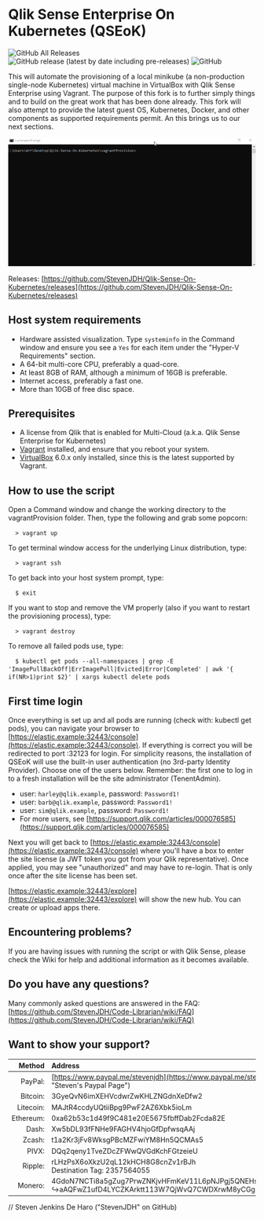 # Qlik Sense Enterprise On Kubernetes (QSEoK)

![GitHub All Releases](https://img.shields.io/github/downloads/StevenJDH/Qlik-Sense-On-Kubernetes/total)
![GitHub release (latest by date including pre-releases)](https://img.shields.io/github/v/release/StevenJDH/Qlik-Sense-On-Kubernetes?include_prereleases)
![GitHub](https://img.shields.io/github/license/StevenJDH/Qlik-Sense-On-Kubernetes)

This will automate the provisioning of a local minikube (a non-production single-node Kubernetes) virtual machine in VirtualBox with Qlik Sense Enterprise using Vagrant. The purpose of this fork is to further simply things and to build on the great work that has been done already. This fork will also attempt to provide the latest guest OS, Kubernetes, Docker, and other components as supported requirements permit. An this brings us to our next sections.

![Vagrant script demo](preview-fast.gif "Demo")

Releases: [https://github.com/StevenJDH/Qlik-Sense-On-Kubernetes/releases](https://github.com/StevenJDH/Qlik-Sense-On-Kubernetes/releases)

## Host system requirements
* Hardware assisted visualization. Type `systeminfo` in the Command window and ensure you see a `Yes` for each item under the "Hyper-V Requirements" section.
* A 64-bit multi-core CPU, preferably a quad-core.
* At least 8GB of RAM, although a minimum of 16GB is preferable.
* Internet access, preferably a fast one.
* More than 10GB of free disc space.

## Prerequisites
* A license from Qlik that is enabled for Multi-Cloud (a.k.a. Qlik Sense Enterprise for Kubernetes)
* [Vagrant](https://www.vagrantup.com/downloads.html) installed, and ensure that you reboot your system.
* [VirtualBox](https://www.virtualbox.org/wiki/Downloads) 6.0.x only installed, since this is the latest supported by Vagrant.

## How to use the script
Open a Command window and change the working directory to the vagrantProvision folder. Then, type the following and grab some popcorn:

      > vagrant up

To get terminal window access for the underlying Linux distribution, type:

      > vagrant ssh

To get back into your host system prompt, type:

      $ exit

If you want to stop and remove the VM properly (also if you want to restart the provisioning process), type:

      > vagrant destroy

To remove all failed pods use, type:

      $ kubectl get pods --all-namespaces | grep -E 'ImagePullBackOff|ErrImagePull|Evicted|Error|Completed' | awk '{ if(NR>1)print $2}' | xargs kubectl delete pods

## First time login
Once everything is set up and all pods are running (check with: kubectl get pods), you can navigate your browser to [https://elastic.example:32443/console](https://elastic.example:32443/console). If everything is correct you will be redirected to port :32123 for login. For simplicity reasons, the installation of QSEoK will use the built-in user authentication (no 3rd-party Identity Provider). Choose one of the users below. Remember: the first one to log in to a fresh installation will be the site administrator (TenentAdmin). 
  
 * user: `harley@qlik.example`, password: `Password1!`
 * user: `barb@qlik.example`, password: `Password1!`
 * user: `sim@qlik.example`, password: `Password1!`	
 * For more users, see [https://support.qlik.com/articles/000076585](https://support.qlik.com/articles/000076585)

Next you will get back to [https://elastic.example:32443/console](https://elastic.example:32443/console) where you'll have a box to enter the site license (a JWT token you got from your Qlik representative). Once applied, you may see "unauthorized" and may have to re-login. That is only once after the site license has been set. 

[https://elastic.example:32443/explore](https://elastic.example:32443/explore) will show the new hub. You can create or upload apps there.

## Encountering problems?
If you are having issues with running the script or with Qlik Sense, please check the Wiki for help and additional information as it becomes available.

## Do you have any questions?
Many commonly asked questions are answered in the FAQ:
[https://github.com/StevenJDH/Code-Librarian/wiki/FAQ](https://github.com/StevenJDH/Code-Librarian/wiki/FAQ)

## Want to show your support?

|Method       | Address                                                                                                    |
|------------:|:-----------------------------------------------------------------------------------------------------------|
|PayPal:      | [https://www.paypal.me/stevenjdh](https://www.paypal.me/stevenjdh "Steven's Paypal Page")                  |
|Bitcoin:     | 3GyeQvN6imXEHVcdwrZwKHLZNGdnXeDfw2                                                                         |
|Litecoin:    | MAJtR4ccdyUQtiiBpg9PwF2AZ6Xbk5ioLm                                                                         |
|Ethereum:    | 0xa62b53c1d49f9C481e20E5675fbffDab2Fcda82E                                                                 |
|Dash:        | Xw5bDL93fFNHe9FAGHV4hjoGfDpfwsqAAj                                                                         |
|Zcash:       | t1a2Kr3jFv8WksgPBcMZFwiYM8Hn5QCMAs5                                                                        |
|PIVX:        | DQq2qeny1TveZDcZFWwQVGdKchFGtzeieU                                                                         |
|Ripple:      | rLHzPsX6oXkzU2qL12kHCH8G8cnZv1rBJh<br />Destination Tag: 2357564055                                        |
|Monero:      | 4GdoN7NCTi8a5gZug7PrwZNKjvHFmKeV11L6pNJPgj5QNEHsN6eeX3D<br />&#8618;aAQFwZ1ufD4LYCZKArktt113W7QjWvQ7CWDXrwM8yCGgEdhV3Wt|


// Steven Jenkins De Haro ("StevenJDH" on GitHub)